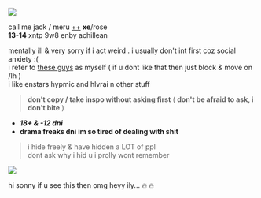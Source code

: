 ![](https://cdn.discordapp.com/attachments/1021493695759003668/1085988564975751218/image.png)

call me jack / meru [++](https://en.pronouns.page/@gigolo) **xe**/rose  
**13-14** xntp 9w8 enby achillean  

mentally ill & very sorry if i act weird . i usually don't int first coz social anxiety :(  
i refer to [these guys](https://txti.es/lastwish) as myself ( if u dont like that then just block & move on /lh )  
i like enstars hypmic and hlvrai n other stuff

> **don't copy / take inspo without asking first** ( **don't be afraid to ask, i don't bite** )

+ _**18+ & -12 dni**_  
+ **drama freaks dni im so tired of dealing with shit**
 
> i hide freely & have hidden a LOT of ppl  
> dont ask why i hid u i prolly wont remember

![](https://cdn.discordapp.com/attachments/729124835296280689/1068074827069542440/image.jpeg)

hi sonny if u see this then omg heyy ily... :fire: :fire:

